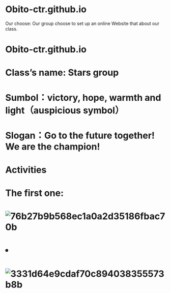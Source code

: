 # Obito-ctr.github.io
Our choose: Our group choose to set up an online Website that about our class.
# Obito-ctr.github.io
# Class’s name: Stars group  
# Sumbol：victory, hope, warmth and light（auspicious symbol） 
# Slogan：Go to the future together! We are the champion!
# Activities
# The first one:
# ![76b27b9b568ec1a0a2d35186fbac70b](https://user-images.githubusercontent.com/120447911/207269749-adc89ce4-695b-4061-b704-785750cbd78f.jpg)
# <li class="col-4 col-m-8 col2-Pleasant group">
# ![3331d64e9cdaf70c894038355573b8b](https://user-images.githubusercontent.com/120447911/207273921-412b0929-0c14-4be5-ab1d-b243e4f1c03c.png)
